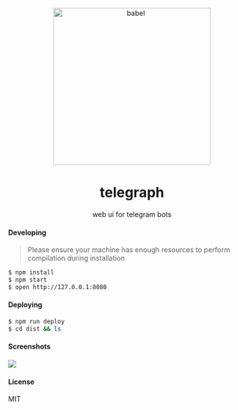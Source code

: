 <p align="center">
  <img alt="babel" src="https://cloud.githubusercontent.com/assets/8536244/16327135/591a9634-39ff-11e6-9864-6ca26e8223a3.png" width="320">
</p>
<h1 align="center">
  telegraph
 </h1>
<p align="center">
  web ui for telegram bots
</p>

#### Developing

> Please ensure your machine has enough resources to perform compilation during installation

```bash
$ npm install
$ npm start
$ open http://127.0.0.1:8080
```

#### Deploying

```bash
$ npm run deploy
$ cd dist && ls
```

#### Screenshots

![](https://cloud.githubusercontent.com/assets/8536244/16662994/e47569f4-44ac-11e6-928b-5ec19b87b166.png)

#### License

MIT
